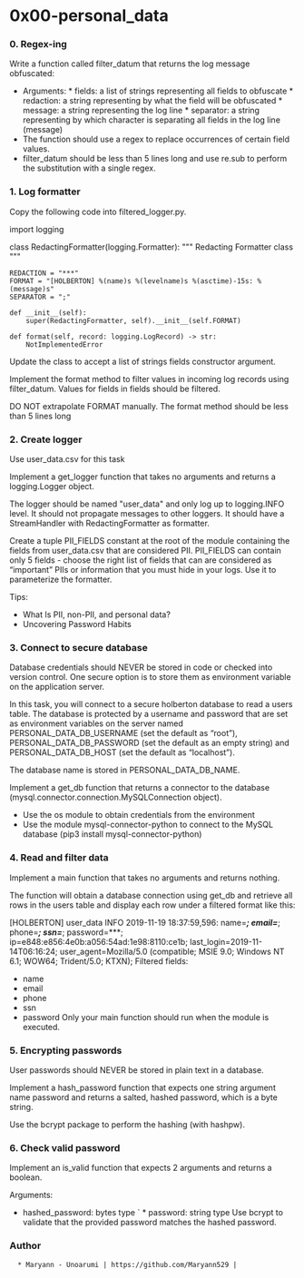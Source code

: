 # 0x00-personal_data

### 0. Regex-ing

Write a function called filter_datum that returns the log message obfuscated:

* Arguments:
      * fields: a list of strings representing all fields to obfuscate
      * redaction: a string representing by what the field will be obfuscated
      * message: a string representing the log line
      * separator: a string representing by which character is separating all fields in the log line (message)
* The function should use a regex to replace occurrences of certain field values.
* filter_datum should be less than 5 lines long and use re.sub to perform the substitution with a single regex.

### 1. Log formatter

Copy the following code into filtered_logger.py.

import logging


class RedactingFormatter(logging.Formatter):
    """ Redacting Formatter class
        """

    REDACTION = "***"
    FORMAT = "[HOLBERTON] %(name)s %(levelname)s %(asctime)-15s: %(message)s"
    SEPARATOR = ";"

    def __init__(self):
        super(RedactingFormatter, self).__init__(self.FORMAT)

    def format(self, record: logging.LogRecord) -> str:
        NotImplementedError
Update the class to accept a list of strings fields constructor argument.

Implement the format method to filter values in incoming log records using filter_datum. Values for fields in fields should be filtered.

DO NOT extrapolate FORMAT manually. The format method should be less than 5 lines long

### 2. Create logger

Use user_data.csv for this task

Implement a get_logger function that takes no arguments and returns a logging.Logger object.

The logger should be named "user_data" and only log up to logging.INFO level. It should not propagate messages to other loggers. It should have a StreamHandler with RedactingFormatter as formatter.

Create a tuple PII_FIELDS constant at the root of the module containing the fields from user_data.csv that are considered PII. PII_FIELDS can contain only 5 fields - choose the right list of fields that can are considered as “important” PIIs or information that you must hide in your logs. Use it to parameterize the formatter.

Tips:

* What Is PII, non-PII, and personal data?
* Uncovering Password Habits

### 3. Connect to secure database

Database credentials should NEVER be stored in code or checked into version control. One secure option is to store them as environment variable on the application server.

In this task, you will connect to a secure holberton database to read a users table. The database is protected by a username and password that are set as environment variables on the server named PERSONAL_DATA_DB_USERNAME (set the default as “root”), PERSONAL_DATA_DB_PASSWORD (set the default as an empty string) and PERSONAL_DATA_DB_HOST (set the default as “localhost”).

The database name is stored in PERSONAL_DATA_DB_NAME.

Implement a get_db function that returns a connector to the database (mysql.connector.connection.MySQLConnection object).

* Use the os module to obtain credentials from the environment
* Use the module mysql-connector-python to connect to the MySQL database (pip3 install mysql-connector-python)

### 4. Read and filter data

Implement a main function that takes no arguments and returns nothing.

The function will obtain a database connection using get_db and retrieve all rows in the users table and display each row under a filtered format like this:

[HOLBERTON] user_data INFO 2019-11-19 18:37:59,596: name=***; email=***; phone=***; ssn=***; password=***; ip=e848:e856:4e0b:a056:54ad:1e98:8110:ce1b; last_login=2019-11-14T06:16:24; user_agent=Mozilla/5.0 (compatible; MSIE 9.0; Windows NT 6.1; WOW64; Trident/5.0; KTXN);
Filtered fields:

* name
* email
* phone
* ssn
* password
Only your main function should run when the module is executed.

### 5. Encrypting passwords

User passwords should NEVER be stored in plain text in a database.

Implement a hash_password function that expects one string argument name password and returns a salted, hashed password, which is a byte string.

Use the bcrypt package to perform the hashing (with hashpw).

### 6. Check valid password

Implement an is_valid function that expects 2 arguments and returns a boolean.

Arguments:

  * hashed_password: bytes type
` * password: string type
Use bcrypt to validate that the provided password matches the hashed password.

### Author
      * Maryann - Unoarumi | https://github.com/Maryann529 |
